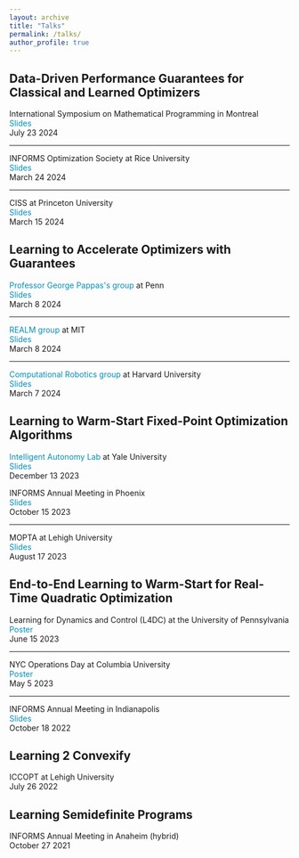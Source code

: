 ```yaml
---
layout: archive
title: "Talks"
permalink: /talks/
author_profile: true
---
```


<style>
a:link {
  color: #008CBA;
  background-color: white;
  text-decoration: none;
}
a:visited {
  color: #008CBA;
  background-color: white;
  text-decoration: none;
}
a:hover {
  color: #008CBA;
  background-color: white;
  text-decoration: none;
}
a:active {
  color: #008CBA;
  background-color: white;
  text-decoration: none;
}
</style>


## Data-Driven Performance Guarantees for Classical and Learned Optimizers
International Symposium on Mathematical Programming in Montreal\
<a href="{{rajivsambharya.github.io}}/slides/ismp_2024.pdf" download>
  Slides
</a>\
July 23 2024


---
INFORMS Optimization Society at Rice University\
<a href="{{rajivsambharya.github.io}}/slides/ios_2024.pdf" download>
  Slides
</a>\
March 24 2024


---

CISS at Princeton University\
<a href="{{rajivsambharya.github.io}}/slides/ciss_2024.pdf" download>
  Slides
</a>\
March 15 2024


## Learning to Accelerate Optimizers with Guarantees
[Professor George Pappas's group](https://www.georgejpappas.org/group/) at Penn\
<a href="{{rajivsambharya.github.io}}/slides/penn2024.pdf" download>
  Slides
</a>\
March 8 2024


---
[REALM group](https://aeroastro.mit.edu/realm//) at MIT\
<a href="{{rajivsambharya.github.io}}/slides/mit2024realm.pdf" download>
  Slides
</a>\
March 8 2024


---

[Computational Robotics group](https://computationalrobotics.seas.harvard.edu/) at Harvard University\
<a href="{{rajivsambharya.github.io}}/slides/harvard2024comp_robotics.pdf" download>
  Slides
</a>\
March 7 2024


## Learning to Warm-Start Fixed-Point Optimization Algorithms
[Intelligent Autonomy Lab](https://ialab.yale.edu/) at Yale University\
<a href="{{rajivsambharya.github.io}}/slides/yale2023.pdf" download>
  Slides
</a>\
December 13 2023

INFORMS Annual Meeting in Phoenix\
<a href="{{rajivsambharya.github.io}}/slides/informs2023.pdf" download>
  Slides
</a>\
October 15 2023


---

MOPTA at Lehigh University\
<a href="{{rajivsambharya.github.io}}/slides/mopta2023_v3.pdf" download>
  Slides
</a>\
August 17 2023


## End-to-End Learning to Warm-Start for Real-Time Quadratic Optimization
Learning for Dynamics and Control (L4DC) at the University of Pennsylvania\
<a href="{{rajivsambharya.github.io}}/slides/l2ws_l4dc.pdf" download>
  Poster
</a>\
June 15 2023

---

NYC Operations Day at Columbia University\
<a href="{{rajivsambharya.github.io}}/slides/l2ws_nyc_ops_website.pdf" download>
  Poster
</a>\
May 5 2023

---

INFORMS Annual Meeting in Indianapolis\
<a href="{{rajivsambharya.github.io}}/slides/informs22.pdf" download>
  Slides
</a>\
October 18 2022


## Learning 2 Convexify
ICCOPT at Lehigh University\
July 26 2022

## Learning Semidefinite Programs
INFORMS Annual Meeting in Anaheim (hybrid)\
October 27 2021



